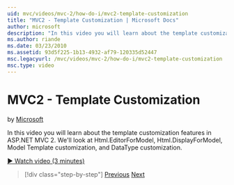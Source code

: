 ```yaml
---
uid: mvc/videos/mvc-2/how-do-i/mvc2-template-customization
title: "MVC2 - Template Customization | Microsoft Docs"
author: microsoft
description: "In this video you will learn about the template customization features in ASP.NET MVC 2. We'll look at Html.EditorForModel, Html.DisplayForModel, Model Templ..."
ms.author: riande
ms.date: 03/23/2010
ms.assetid: 93d5f225-1b13-4932-af79-120335d52447
msc.legacyurl: /mvc/videos/mvc-2/how-do-i/mvc2-template-customization
msc.type: video
---
```

MVC2 - Template Customization
====================
by [Microsoft](https://github.com/microsoft)

In this video you will learn about the template customization features in ASP.NET MVC 2. We'll look at Html.EditorForModel, Html.DisplayForModel, Model Template customization, and DataType customization.

[&#9654; Watch video (3 minutes)](https://channel9.msdn.com/Blogs/ASP-NET-Site-Videos/mvc2-template-customization)

> [!div class="step-by-step"]
> [Previous](mvc2-model-validation.md)
> [Next](aspnet-mvc-2-areas.md)
